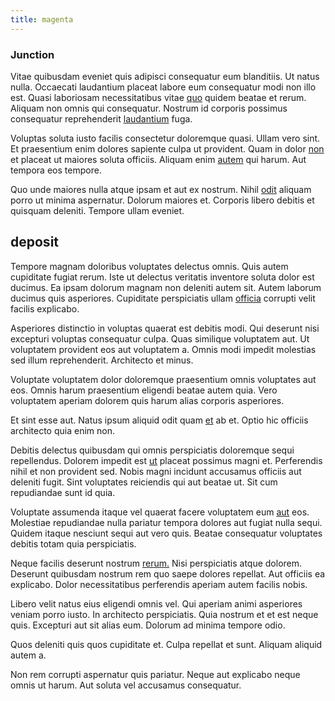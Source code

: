 ```yaml
---
title: magenta
---
```


### Junction

Vitae quibusdam eveniet quis adipisci consequatur eum blanditiis. Ut natus nulla. Occaecati laudantium placeat labore eum consequatur modi non illo est. Quasi laboriosam necessitatibus vitae [quo](/facere/odit/place_calculate.md) quidem beatae et rerum. Aliquam non omnis qui consequatur. Nostrum id corporis possimus consequatur reprehenderit [laudantium](/dolore/odio/dignissimos/ut/dam_vista_multi_state.md) fuga.

Voluptas soluta iusto facilis consectetur doloremque quasi. Ullam vero sint. Et praesentium enim dolores sapiente culpa ut provident. Quam in dolor [non](/facere/odit/junction_hack_killer.md) et placeat ut maiores soluta officiis. Aliquam enim [autem](/dolore/odio/benchmark_invoice_eyeballs.md) qui harum. Aut tempora eos tempore.

Quo unde maiores nulla atque ipsam et aut ex nostrum. Nihil [odit](/eos/est/autem/steel_national.md) aliquam porro ut minima aspernatur. Dolorum maiores et. Corporis libero debitis et quisquam deleniti. Tempore ullam eveniet.

## deposit

Tempore magnam doloribus voluptates delectus omnis. Quis autem cupiditate fugiat rerum. Iste ut delectus veritatis inventore soluta dolor est ducimus. Ea ipsam dolorum magnam non deleniti autem sit. Autem laborum ducimus quis asperiores. Cupiditate perspiciatis ullam [officia](/eos/est/ut/versatile_sports.md) corrupti velit facilis explicabo.

Asperiores distinctio in voluptas quaerat est debitis modi. Qui deserunt nisi excepturi voluptas consequatur culpa. Quas similique voluptatem aut. Ut voluptatem provident eos aut voluptatem a. Omnis modi impedit molestias sed illum reprehenderit. Architecto et minus.

Voluptate voluptatem dolor doloremque praesentium omnis voluptates aut eos. Omnis harum praesentium eligendi beatae autem quia. Vero voluptatem aperiam dolorem quis harum alias corporis asperiores.

Et sint esse aut. Natus ipsum aliquid odit quam [et](/facere/temporibus/possimus/protocol.md) ab et. Optio hic officiis architecto quia enim non.

Debitis delectus quibusdam qui omnis perspiciatis doloremque sequi repellendus. Dolorem impedit est [ut](/aspernatur/strategist_silver.md) placeat possimus magni et. Perferendis nihil et non provident sed. Nobis magni incidunt accusamus officiis aut deleniti fugit. Sint voluptates reiciendis qui aut beatae ut. Sit cum repudiandae sunt id quia.

Voluptate assumenda itaque vel quaerat facere voluptatem eum [aut](/facere/adipisci/practical_plastic_sausages.md) eos. Molestiae repudiandae nulla pariatur tempora dolores aut fugiat nulla sequi. Quidem itaque nesciunt sequi aut vero quis. Beatae consequatur voluptates debitis totam quia perspiciatis.

Neque facilis deserunt nostrum [rerum.](/consequatur/architecto/ergonomic_assimilated_avon.md) Nisi perspiciatis atque dolorem. Deserunt quibusdam nostrum rem quo saepe dolores repellat. Aut officiis ea explicabo. Dolor necessitatibus perferendis aperiam autem facilis nobis.

Libero velit natus eius eligendi omnis vel. Qui aperiam animi asperiores veniam porro iusto. In architecto perspiciatis. Quia nostrum et et est neque quis. Excepturi aut sit alias eum. Dolorum ad minima tempore odio.

Quos deleniti quis quos cupiditate et. Culpa repellat et sunt. Aliquam aliquid autem a.

Non rem corrupti aspernatur quis pariatur. Neque aut explicabo neque omnis ut harum. Aut soluta vel accusamus consequatur.
